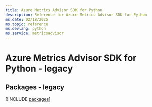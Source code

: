 ```yaml
---
title: Azure Metrics Advisor SDK for Python
description: Reference for Azure Metrics Advisor SDK for Python
ms.date: 02/18/2025
ms.topic: reference
ms.devlang: python
ms.service: metricsadvisor
---
```

# Azure Metrics Advisor SDK for Python - legacy
## Packages - legacy
[!INCLUDE [packages](metrics-advisor-index.md)]